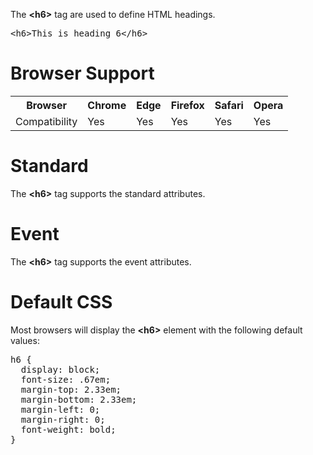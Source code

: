 The <b>&lt;h6&gt;</b> tag are used to define HTML headings.
<pre>&lt;h6&gt;This is heading 6&lt;/h6&gt;</pre>
<h1>Browser Support</h1>
<table class="ws-table-all notranslate">
  <tr>
    <th>Browser</th>
    <th>Chrome</th>
    <th>Edge</th>
    <th>Firefox</th>
    <th>Safari</th>
    <th>Opera</th>
  </tr>
  <tr>
    <td>Compatibility</td>
    <td>Yes</td>
    <td>Yes</td>
    <td>Yes</td>
    <td>Yes</td>
    <td>Yes</td>
  </tr>
</table>
<h1>Standard</h1>
The <b>&lt;h6&gt;</b> tag supports the standard attributes.
<h1>Event</h1>
The <b>&lt;h6&gt;</b> tag supports the event attributes.
<h1>Default CSS</h1>
Most browsers will display the <b>&lt;h6&gt;</b> element with the following default values:
<pre>
h6 {
  display: block;
  font-size: .67em;
  margin-top: 2.33em;
  margin-bottom: 2.33em;
  margin-left: 0;
  margin-right: 0;
  font-weight: bold;
}
</pre>
